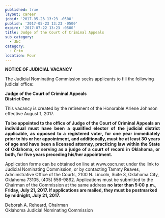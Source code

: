 ```yaml
---
published: true
layout: career
jobid: '2017-05-23 13:23 -0500'
publish: '2017-05-23 13:23 -0500'
expire: '2017-07-22 13:23 -0500'
title: Judge of the Court of Criminal Appeals
sub_category:
  - JNC
category:
  - Crim
location: Four
---
```

<div class="vacant">
<div class="rup-head">
<p class="centerText"><b>NOTICE OF JUDICIAL VACANCY</b></p>
<p>The Judicial Nominating Commission seeks applicants to fill the following judicial office:</p>
<p class="centerText"><strong>Judge of the Court of Criminal Appeals</strong><br>
<strong>District One</strong></p></div>

<div class="rup-body">
<p>This vacancy is created by the retirement of the Honorable Arlene Johnson effective August 1, 2017.</p>
<p class="innervacant" style="text-align: justify;"><strong>
To be appointed to the office of Judge of the Court of Criminal Appeals an individual must have been a qualified elector of the judicial district applicable, as opposed to a registered voter, for <strong>one year</strong> immediately prior to his or her appointment, and additionally, must be at least 30 years of age and have been a licensed attorney, practicing law within the State of Oklahoma, or serving as a judge of a court of record in Oklahoma, or both, for <strong>five years</strong> preceding his/her appointment.
</strong></p>
<p>Application forms can be obtained on line at www.oscn.net  under the link to Judicial Nominating Commission, or by contacting Tammy Reaves, Administrative Office of the Courts, 2100 N. Lincoln, Suite 3, Oklahoma City, Oklahoma  73105, (405) 556-9862. Applications must be submitted to the Chairman of the Commission at the same address 
<strong>no later than 5:00 p.m., Friday, July 21, 2017. If applications are mailed, they must be postmarked by midnight, July 21, 2017.
</strong></p>
<p class="centerText">Deborah A. Reheard, Chairman<br>
Oklahoma Judicial Nominating Commission</p></div></div>
